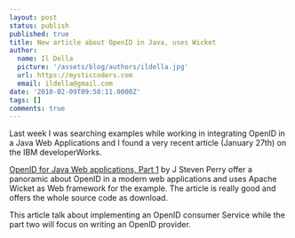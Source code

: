 ```yaml
---
layout: post
status: publish
published: true
title: New article about OpenID in Java, uses Wicket
author:
  name: Il Della
  picture: '/assets/blog/authors/ildella.jpg'
  url: https://mysticcoders.com
  email: ildella@gmail.com
date: '2010-02-09T09:58:11.0000Z'
tags: []
comments: true
---
```

Last week  I was searching  examples while working in integrating OpenID in a Java Web Applications and I found a very recent article (January 27th) on the IBM developerWorks.
<a href="http://www.ibm.com/developerworks/java/library/j-openid/index.html"></a>

<a href="http://www.ibm.com/developerworks/java/library/j-openid/index.html">OpenID for Java Web applications, Part 1</a> by J Steven Perry offer a panoramic about OpenID in a modern web applications and uses Apache Wicket as Web framework for the example. The article is really good and offers the whole source code as download.

This article talk about implementing an OpenID consumer Service while the part two will focus on writing an OpenID provider.

